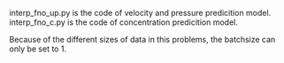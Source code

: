 interp_fno_up.py is the code of velocity and pressure predicition model.
interp_fno_c.py is the code of concentration predicition model.

Because of the different sizes of data in this problems, the batchsize can only be set to 1.